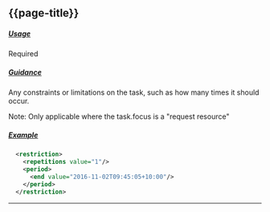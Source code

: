 ## {{page-title}}

<h5><ins>Usage</ins></h5>

<span class="mro-circle required" title="Required"></span> Required

<h5><ins>Guidance</ins></h5>

Any constraints or limitations on the task, such as how many times it should occur. 

Note: Only applicable where the task.focus is a "request resource"

<h5><ins>Example</ins></h5>

```xml
  <restriction> 
    <repetitions value="1"/> 
    <period> 
      <end value="2016-11-02T09:45:05+10:00"/> 
    </period> 
  </restriction>
```

---